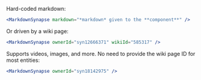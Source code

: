 Hard-coded markdown:

```jsx
<MarkdownSynapse markdown="*markdown* given to the **component**" />
```

Or driven by a wiki page:

```jsx
<MarkdownSynapse ownerId="syn12666371" wikiId="585317" />
```

Supports videos, images, and more. No need to provide the wiki page ID for most entities:

```jsx
<MarkdownSynapse ownerId="syn18142975" />
```
